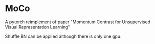 # MoCo
A pytorch reimplement of paper "Momentum Contrast for Unsupervised Visual Representation Learning"

Shuffle BN can be applied although there is only one gpu.